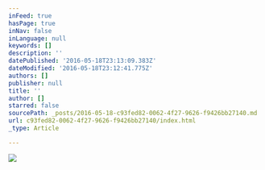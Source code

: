 ```yaml
---
inFeed: true
hasPage: true
inNav: false
inLanguage: null
keywords: []
description: ''
datePublished: '2016-05-18T23:13:09.383Z'
dateModified: '2016-05-18T23:12:41.775Z'
authors: []
publisher: null
title: ''
author: []
starred: false
sourcePath: _posts/2016-05-18-c93fed82-0062-4f27-9626-f9426bb27140.md
url: c93fed82-0062-4f27-9626-f9426bb27140/index.html
_type: Article

---
```

![](https://the-grid-user-content.s3-us-west-2.amazonaws.com/c4d05cd4-d65e-4224-b2c5-6038a2e6ff1a.jpg)